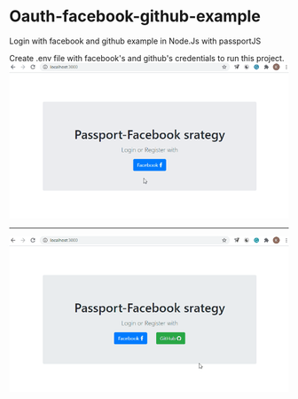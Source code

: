 # Oauth-facebook-github-example 
Login with facebook and github example in Node.Js with passportJS 

Create .env file with facebook's and github's credentials to run this project. 
![Demo](demo/fbauthdemo.gif) 

--------------------------------------------------------------------------------------------- 

![Demo](demo/gitauthdemo.gif)
